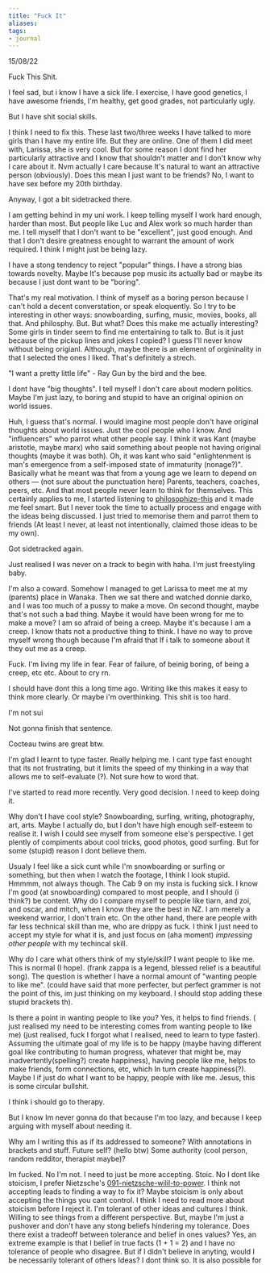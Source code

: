 ```yaml
---
title: "Fuck It"
aliases: 
tags: 
- journal
---
```


15/08/22

Fuck This Shit.

I feel sad, but i know I have a sick life. I exercise, I have good genetics, I have awesome friends, I'm healthy, get good grades, not particularly ugly. 

But I have shit social skills. 

I think I need to fix this. These last two/three weeks I have talked to more girls than I have my entire life. But they are online. One of them I did meet with, Larissa, she is very cool. But for some reason I dont find her particularly attractive and I know that shouldn't matter and I don't know why I care about it. Nvm actually I care because It's natural to want an attractive person (obviously). Does this mean I just want to be friends? No, I want to have sex before my 20th birthday. 

Anyway, I got a bit sidetracked there. 

I am getting behind in my uni work. I keep telling myself I work hard enough, harder than most. But people like Luc and Alex work so much harder than me. I tell myself that I don't want to be "excellent", just  good enough. And that I don't desire greatness enought to warrant the amount of work required. I think I might just be being lazy.

I have a stong tendency to reject "popular" things. I have a strong bias towards novelty. Maybe It's because pop music its actually bad or maybe its because I just dont want to be "boring".

That's my real motivation. I think of myself as a boring person because I can't hold a decent converstation, or speak eloquently. So I try to be interesting in other ways: snowboarding, surfing, music, movies, books, all that. And philosphy. But. But what? Does this make me actually interesting? Some girls in tinder seem to find me entertaining to talk to. But is it just because of the pickup lines and jokes I copied? I guess I'll never know without being origianl. Although, maybe there is an element of orgininality in that I selected the ones I liked. That's definitely a strech. 

"I want a pretty little life" - Ray Gun by the bird and the bee. 

I dont have "big thoughts". I tell myself I don't care about modern politics. Maybe I'm just lazy, to boring and stupid to have an original opinion on world issues. 

Huh, I guess that's normal. I would imagine most people don't have original thoughts about world issues. Just the cool people who I know. And "influencers" who parrot what other people say. I think it was Kant (maybe aristotle, maybe marx) who said something about people not having original thoughts (maybe it was both). Oh, it was kant who said "enlightenment is man's emergence from a self-imposed state of immaturity (nonage?)". Basically what he meant was that from a young age we learn to depend on others — (not sure about the punctuation here) Parents, teachers, coaches, peers, etc. And that most people never learn to think for themselves. This certainly applies to me, I started listening to [philosophize-this](notes/philosophize-this.md) and it made me feel smart. But I never took the time to actually process and engage with the ideas being discussed. I just tried to memorise them and parrot them to friends (At least I never, at least not intentionally, claimed those ideas to be my own). 

Got sidetracked again. 

Just realised I was never on a track to begin with haha. I'm just freestyling baby.

I'm also a coward. Somehow I managed to get Larissa to meet me at my (parents) place in Wanaka. Then we sat there and watched donnie darko, and I was too much of a pussy to make a move. On second thought, maybe that's not such a bad thing. Maybe it would have been wrong for me to make a move? I am so afraid of being a creep. Maybe it's because I am a creep. I know thats not a productive thing to think. I have no way to prove myself wrong though because I'm afraid that If i talk to someone about it they out me as a creep. 

Fuck. I'm living my life in fear. Fear of failure, of beinig boring, of being a creep, etc etc. About to cry rn. 

I should have dont this a long time ago. Writing like this makes it easy to think more clearly. Or maybe i'm overthinking. This shit is too hard.

I'm not sui

Not gonna finish that sentence.

Cocteau twins are great btw. 

I'm glad I learnt to type faster. Really helping me. I cant type fast enought that its not frustrating, but it limits the speed of my thinking in a way that allows me to self-evaluate (?). Not sure how to word that. 

I've started to read more recently. Very good decision. I need to keep doing it. 

Why don't I have cool style? Snowboarding, surfing, writing, photography, art, arts. Maybe I actually do, but I don't have high enough self-esteem to realise it. I wish I could see myself from someone else's perspective. I get plently of compiments about cool tricks, good photos, good surfing. But for some (stupid) reason I dont believe them. 

Usualy I feel like a sick cunt while I'm snowboarding or surfing or something, but then when I watch the footage, I think I look stupid. Hmmmm, not always though. The Cab 9 on my insta is fucking sick. I know I'm good (at snowboarding) compared to most people, and I should (i think?) be content. Why do I compare myself to people like tiarn, and zoi, and oscar, and mitch, when I know they are the best in NZ. I am merely a weekend warrior, I don't train etc. On the other hand, there are people with far less technical skill than me, who are drippy as fuck. I think I just need to accept my style for what it is, and just focus on (aha moment) *impressing other people* with my techincal skill. 

Why do I care what others think of my style/skill? I want people to like me. This is normal (I hope). (frank zappa is a legend, blessed relief is a beautiful song). The question is whether I have a normal amount of "wanting people to like me". (could have said that more perfecter, but perfect grammer is not the point of this, im just thinking on my keyboard. I should stop adding these stupid brackets th). 

Is there a point in wanting people to like you? Yes, it helps to find friends. ( just realised my need to be interesting comes from wanting people to like me) (just realised, fuck I forgot what I realised, need to learn to type faster). Assuming the ultimate goal of my life is to be happy (maybe having different goal like contributing to human progress, whatever that might be, may inadvertently(spelling?) create happiness), having people like me, helps to make friends, form connections, etc, which In turn create happiness(?). Maybe I if just do what I want to be happy, people with like me. Jesus, this is some circular bullshit. 

I think i should go to therapy.

But I know Im never gonna do that because I'm too lazy, and because I keep arguing with myself about needing it.

Why am I writing this as if its addressed to someone? With annotations in brackets and stuff. Future self? (hello btw) Some authority (cool person, random redditor, therapist maybe)?

Im fucked. No I'm not. I need to just be more accepting. Stoic. No I dont like stoicism, I prefer Nietzsche's [091-nietzsche-wilil-to-power](notes/091-nietzsche-wilil-to-power.md). I think not accepting leads to finding a way to fix it? Maybe stoicism is only about accepting the things you cant control. I think I need to read more about stoicism before I reject it. I'm tolerant of other ideas and cultures I think. Willing to see things from a different perspective. But, maybe I'm just a pushover and don't have any stong beliefs hindering my tolerance. Does there exist a tradeoff between tolerance and belief in ones values? Yes, an extreme example is that I belief in true facts (1 + 1 = 2) and I have no tolerance of people who disagree. But if I didn't believe in anyting, would I be necessarily tolerant of others Ideas? I dont think so. It is also possible for 